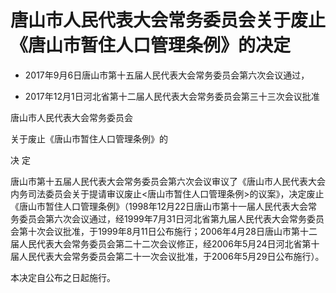 # 唐山市人民代表大会常务委员会关于废止《唐山市暂住人口管理条例》的决定

- 2017年9月6日唐山市第十五届人民代表大会常务委员会第六次会议通过，

- 2017年12月1日河北省第十二届人民代表大会常务委员会第三十三次会议批准

<!-- INFO END -->

唐山市人民代表大会常务委员会

关于废止《唐山市暂住人口管理条例》的

决 定

唐山市第十五届人民代表大会常务委员会第六次会议审议了《唐山市人民代表大会内务司法委员会关于提请审议废止<唐山市暂住人口管理条例>的议案》，决定废止《唐山市暂住人口管理条例》（1998年12月22日唐山市第十一届人民代表大会常务委员会第六次会议通过，经1999年7月31日河北省第九届人民代表大会常务委员会第十次会议批准，于1999年8月11日公布施行；2006年4月28日唐山市第十二届人民代表大会常务委员会第二十二次会议修正，经2006年5月24日河北省第十届人民代表大会常务委员会第二十一次会议批准，于2006年5月29日公布施行）。

本决定自公布之日起施行。
